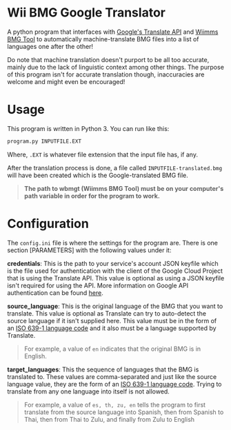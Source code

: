 # Wii BMG Google Translator

A python program that interfaces with [Google's Translate API](https://github.com/googleapis/python-translate) and [Wiimms BMG Tool](https://szs.wiimm.de/wbmgt/) to automatically machine-translate BMG files into a list of languages one after the other!

Do note that machine translation doesn't purport to be all too accurate, mainly due to the lack of linguistic context among other things. The purpose of this program isn't for accurate translation though, inaccuracies are welcome and might even be encouraged!

# Usage
This program is written in Python 3. You can run like this:
```bat
program.py INPUTFILE.EXT
```
Where, `.EXT` is whatever file extension that the input file has, if any.

After the translation process is done, a file called `INPUTFILE-translated.bmg` will have been created which is the Google-translated BMG file.

> **The path to wbmgt (Wiimms BMG Tool) must be on your computer's path variable in order for the program to work.**

# Configuration

The `config.ini` file is where the settings for the program are. There is one section [PARAMETERS] with the following values under it:

**credentials**: This is the path to your service's account JSON keyfile which is the file used for authentication with the client of the Google Cloud Project that is using the Translate API. This value is optional as using a JSON keyfile isn't required for using the API. More information on Google API authentication can be found [here](https://googleapis.dev/python/google-api-core/latest/auth.html).

**source_language**: This is the original language of the BMG that you want to translate. This value is optional as Translate can try to auto-detect the source language if it isn't supplied here. This value must be in the form of an [ISO 639-1 language code](https://www.loc.gov/standards/iso639-2/php/code_list.php) and it also must be a language supported by Translate.
> For example, a value of `en` indicates that the original BMG is in English.

**target_languages**: This the sequence of languages that the BMG is translated to. These values are comma-separated and just like the source language value, they are the form of an [ISO 639-1 language code](https://www.loc.gov/standards/iso639-2/php/code_list.php). Trying to translate from any one language into itself is not allowed.
> For example, a value of `es, th, zu, en` tells the program to first translate from the source language into Spanish, then from Spanish to Thai, then from Thai to Zulu, and finally from Zulu to English

